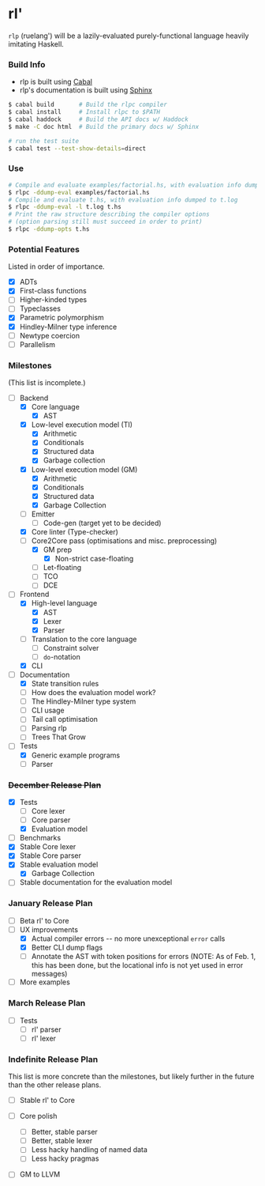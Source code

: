 # rl'

`rlp` (ruelang') will be a lazily-evaluated purely-functional language heavily
imitating Haskell.

### Build Info
* rlp is built using [Cabal](https://www.haskell.org/ghcup/)
* rlp's documentation is built using [Sphinx](https://www.sphinx-doc.org/en/master/)

```sh
$ cabal build       # Build the rlpc compiler
$ cabal install     # Install rlpc to $PATH
$ cabal haddock     # Build the API docs w/ Haddock
$ make -C doc html  # Build the primary docs w/ Sphinx

# run the test suite
$ cabal test --test-show-details=direct
```

### Use
```sh
# Compile and evaluate examples/factorial.hs, with evaluation info dumped to stderr
$ rlpc -ddump-eval examples/factorial.hs
# Compile and evaluate t.hs, with evaluation info dumped to t.log
$ rlpc -ddump-eval -l t.log t.hs
# Print the raw structure describing the compiler options
# (option parsing still must succeed in order to print)
$ rlpc -ddump-opts t.hs
```

### Potential Features
Listed in order of importance.
- [x] ADTs
- [x] First-class functions
- [ ] Higher-kinded types
- [ ] Typeclasses
- [x] Parametric polymorphism
- [x] Hindley-Milner type inference
- [ ] Newtype coercion
- [ ] Parallelism

### Milestones
(This list is incomplete.)

- [ ] Backend
    - [x] Core language
        - [x] AST
    - [x] Low-level execution model (TI)
        - [x] Arithmetic
        - [x] Conditionals
        - [x] Structured data
        - [x] Garbage collection
    - [x] Low-level execution model (GM)
        - [x] Arithmetic
        - [x] Conditionals
        - [x] Structured data
        - [x] Garbage Collection
    - [ ] Emitter
        - [ ] Code-gen (target yet to be decided)
    - [x] Core linter (Type-checker)
    - [ ] Core2Core pass (optimisations and misc. preprocessing)
        - [x] GM prep
            - [x] Non-strict case-floating
        - [ ] Let-floating
        - [ ] TCO
        - [ ] DCE
- [ ] Frontend
    - [x] High-level language
        - [x] AST
        - [x] Lexer
        - [x] Parser
    - [ ] Translation to the core language
        - [ ] Constraint solver
        - [ ] `do`-notation
    - [x] CLI
- [ ] Documentation
    - [x] State transition rules
    - [ ] How does the evaluation model work?
    - [ ] The Hindley-Milner type system
    - [ ] CLI usage
    - [ ] Tail call optimisation
    - [ ] Parsing rlp
    - [ ] Trees That Grow
- [ ] Tests
    - [x] Generic example programs
    - [ ] Parser

### ~~December Release Plan~~
- [x] Tests
    - [ ] Core lexer
    - [ ] Core parser
    - [x] Evaluation model
- [ ] Benchmarks
- [x] Stable Core lexer
- [x] Stable Core parser
- [x] Stable evaluation model
    - [x] Garbage Collection
- [ ] Stable documentation for the evaluation model

### January Release Plan
- [ ] Beta rl' to Core
- [ ] UX improvements
    - [x] Actual compiler errors -- no more unexceptional `error` calls
    - [x] Better CLI dump flags
    - [ ] Annotate the AST with token positions for errors (NOTE: As of Feb. 1,
      this has been done, but the locational info is not yet used in error messages)
- [ ] More examples

### March Release Plan
- [ ] Tests
    - [ ] rl' parser
    - [ ] rl' lexer

### Indefinite Release Plan

This list is more concrete than the milestones, but likely further in the future
than the other release plans.

- [ ] Stable rl' to Core
- [ ] Core polish
    - [ ] Better, stable parser
    - [ ] Better, stable lexer
    - [ ] Less hacky handling of named data
    - [ ] Less hacky pragmas
- [ ] GM to LLVM

